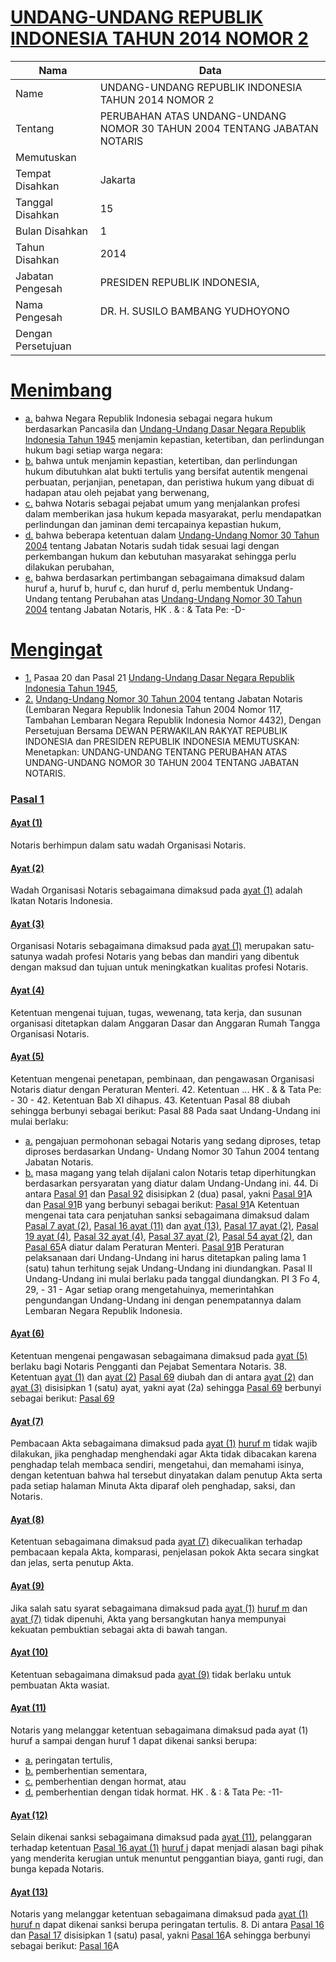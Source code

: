 # [UNDANG-UNDANG REPUBLIK INDONESIA TAHUN 2014 NOMOR 2](http://example.org/legal/peraturan/uu/2014/2)

| Nama | Data |
| ------ | ----- |
|Name|UNDANG-UNDANG REPUBLIK INDONESIA TAHUN 2014 NOMOR 2|
|Tentang| PERUBAHAN ATAS UNDANG-UNDANG NOMOR 30 TAHUN 2004 TENTANG JABATAN NOTARIS|
|Memutuskan||
|Tempat Disahkan|Jakarta|
|Tanggal Disahkan|15|
|Bulan Disahkan|1|
|Tahun Disahkan|2014|
|Jabatan Pengesah|PRESIDEN REPUBLIK INDONESIA,|
|Nama Pengesah|DR. H. SUSILO BAMBANG YUDHOYONO|
|Dengan Persetujuan||
# [Menimbang](http://example.org/legal/peraturan/uu/2014/2/menimbang)

* [a.](http://example.org/legal/peraturan/uu/2014/2/menimbang/huruf/a) bahwa Negara Republik Indonesia sebagai negara hukum berdasarkan Pancasila dan [Undang-Undang Dasar Negara Republik Indonesia Tahun 1945](http://example.org/legal/peraturan/uu) menjamin kepastian, ketertiban, dan perlindungan hukum bagi setiap warga negara:
* [b.](http://example.org/legal/peraturan/uu/2014/2/menimbang/huruf/b) bahwa untuk menjamin kepastian, ketertiban, dan perlindungan hukum dibutuhkan alat bukti tertulis yang bersifat autentik mengenai perbuatan, perjanjian, penetapan, dan peristiwa hukum yang dibuat di hadapan atau oleh pejabat yang berwenang,
* [c.](http://example.org/legal/peraturan/uu/2014/2/menimbang/huruf/c) bahwa Notaris sebagai pejabat umum yang menjalankan profesi dalam memberikan jasa hukum kepada masyarakat, perlu mendapatkan perlindungan dan jaminan demi tercapainya kepastian hukum,
* [d.](http://example.org/legal/peraturan/uu/2014/2/menimbang/huruf/d) bahwa beberapa ketentuan dalam [Undang-Undang Nomor 30 Tahun 2004](http://example.org/legal/peraturan/uu/2004/30) tentang Jabatan Notaris sudah tidak sesuai lagi dengan perkembangan hukum dan kebutuhan masyarakat sehingga perlu dilakukan perubahan,
* [e.](http://example.org/legal/peraturan/uu/2014/2/menimbang/huruf/e) bahwa berdasarkan pertimbangan sebagaimana dimaksud dalam huruf a, huruf b, huruf c, dan huruf d, perlu membentuk Undang-Undang tentang Perubahan atas [Undang-Undang Nomor 30 Tahun 2004](http://example.org/legal/peraturan/uu/2004/30) tentang Jabatan Notaris, HK . & : & Tata Pe: -D-
# [Mengingat](http://example.org/legal/peraturan/uu/2014/2/mengingat)

* [1.](http://example.org/legal/peraturan/uu/2014/2/mengingat/huruf/0001) Pasaa 20 dan Pasal 21 [Undang-Undang Dasar Negara Republik Indonesia Tahun 1945](http://example.org/legal/peraturan/uu),
* [2.](http://example.org/legal/peraturan/uu/2014/2/mengingat/huruf/0002) [Undang-Undang Nomor 30 Tahun 2004](http://example.org/legal/peraturan/uu/2004/30) tentang Jabatan Notaris (Lembaran Negara Republik Indonesia Tahun 2004 Nomor 117, Tambahan Lembaran Negara Republik Indonesia Nomor 4432), Dengan Persetujuan Bersama DEWAN PERWAKILAN RAKYAT REPUBLIK INDONESIA dan PRESIDEN REPUBLIK INDONESIA MEMUTUSKAN: Menetapkan: UNDANG-UNDANG TENTANG PERUBAHAN ATAS UNDANG-UNDANG NOMOR 30 TAHUN 2004 TENTANG JABATAN NOTARIS.

### [Pasal 1](http://example.org/legal/peraturan/uu/2014/2/pasal/0001)

#### [Ayat (1)](http://example.org/legal/peraturan/uu/2014/2/pasal/0001/versi/20140115/ayat/0001)
Notaris berhimpun dalam satu wadah Organisasi Notaris.

#### [Ayat (2)](http://example.org/legal/peraturan/uu/2014/2/pasal/0001/versi/20140115/ayat/0002)
Wadah Organisasi Notaris sebagaimana dimaksud pada [ayat (1)](http://example.org/legal/peraturan/uu/2014/2/pasal/0001/versi/20140115/ayat/0001) adalah Ikatan Notaris Indonesia.

#### [Ayat (3)](http://example.org/legal/peraturan/uu/2014/2/pasal/0001/versi/20140115/ayat/0003)
Organisasi Notaris sebagaimana dimaksud pada [ayat (1)](http://example.org/legal/peraturan/uu/2014/2/pasal/0001/versi/20140115/ayat/0001) merupakan satu-satunya wadah profesi Notaris yang bebas dan mandiri yang dibentuk dengan maksud dan tujuan untuk meningkatkan kualitas profesi Notaris.

#### [Ayat (4)](http://example.org/legal/peraturan/uu/2014/2/pasal/0001/versi/20140115/ayat/0004)
Ketentuan mengenai tujuan, tugas, wewenang, tata kerja, dan susunan organisasi ditetapkan dalam Anggaran Dasar dan Anggaran Rumah Tangga Organisasi Notaris.

#### [Ayat (5)](http://example.org/legal/peraturan/uu/2014/2/pasal/0001/versi/20140115/ayat/0005)
Ketentuan mengenai penetapan, pembinaan, dan pengawasan Organisasi Notaris diatur dengan Peraturan Menteri. 42. Ketentuan ... HK . & & Tata Pe: - 30 - 42. Ketentuan Bab XI dihapus. 43. Ketentuan Pasal 88 diubah sehingga berbunyi sebagai berikut: Pasal 88 Pada saat Undang-Undang ini mulai berlaku:
* [a.](http://example.org/legal/peraturan/uu/2014/2/pasal/0001/versi/20140115/ayat/0005/huruf/a) pengajuan permohonan sebagai Notaris yang sedang diproses, tetap diproses berdasarkan Undang- Undang Nomor 30 Tahun 2004 tentang Jabatan Notaris.
* [b.](http://example.org/legal/peraturan/uu/2014/2/pasal/0001/versi/20140115/ayat/0005/huruf/b) masa magang yang telah dijalani calon Notaris tetap diperhitungkan berdasarkan persyaratan yang diatur dalam Undang-Undang ini. 44. Di antara [Pasal 91](http://example.org/legal/peraturan/uu/2014/2/pasal/0091) dan [Pasal 92](http://example.org/legal/peraturan/uu/2014/2/pasal/0092) disisipkan 2 (dua) pasal, yakni [Pasal 91](http://example.org/legal/peraturan/uu/2014/2/pasal/0091)A dan [Pasal 91](http://example.org/legal/peraturan/uu/2014/2/pasal/0091)B yang berbunyi sebagai berikut: [Pasal 91](http://example.org/legal/peraturan/uu/2014/2/pasal/0091)A Ketentuan mengenai tata cara penjatuhan sanksi sebagaimana dimaksud dalam [Pasal 7 ayat (2)](http://example.org/legal/peraturan/uu/2014/2/pasal/0001/versi/20140115/ayat/0002), [Pasal 16 ayat (11)](http://example.org/legal/peraturan/uu/2014/2/pasal/0001/versi/20140115/ayat/0011) dan [ayat (13)](http://example.org/legal/peraturan/uu/2014/2/pasal/0001/versi/20140115/ayat/0013), [Pasal 17 ayat (2)](http://example.org/legal/peraturan/uu/2014/2/pasal/0001/versi/20140115/ayat/0002), [Pasal 19 ayat (4)](http://example.org/legal/peraturan/uu/2014/2/pasal/0001/versi/20140115/ayat/0004), [Pasal 32 ayat (4)](http://example.org/legal/peraturan/uu/2014/2/pasal/0001/versi/20140115/ayat/0004), [Pasal 37 ayat (2)](http://example.org/legal/peraturan/uu/2014/2/pasal/0001/versi/20140115/ayat/0002), [Pasal 54 ayat (2)](http://example.org/legal/peraturan/uu/2014/2/pasal/0001/versi/20140115/ayat/0002), dan [Pasal 65](http://example.org/legal/peraturan/uu/2014/2/pasal/0065)A diatur dalam Peraturan Menteri. [Pasal 91](http://example.org/legal/peraturan/uu/2014/2/pasal/0091)B Peraturan pelaksanaan dari Undang-Undang ini harus ditetapkan paling lama 1 (satu) tahun terhitung sejak Undang-Undang ini diundangkan. Pasal II Undang-Undang ini mulai berlaku pada tanggal diundangkan. PI 3 Fo 4, 29, - 31 - Agar setiap orang mengetahuinya, memerintahkan pengundangan Undang-Undang ini dengan penempatannya dalam Lembaran Negara Republik Indonesia.

#### [Ayat (6)](http://example.org/legal/peraturan/uu/2014/2/pasal/0001/versi/20140115/ayat/0006)
Ketentuan mengenai pengawasan sebagaimana dimaksud pada [ayat (5)](http://example.org/legal/peraturan/uu/2014/2/pasal/0001/versi/20140115/ayat/0005) berlaku bagi Notaris Pengganti dan Pejabat Sementara Notaris. 38. Ketentuan [ayat (1)](http://example.org/legal/peraturan/uu/2014/2/pasal/0001/versi/20140115/ayat/0001) dan [ayat (2)](http://example.org/legal/peraturan/uu/2014/2/pasal/0001/versi/20140115/ayat/0002) [Pasal 69](http://example.org/legal/peraturan/uu/2014/2/pasal/0069) diubah dan di antara [ayat (2)](http://example.org/legal/peraturan/uu/2014/2/pasal/0001/versi/20140115/ayat/0002) dan [ayat (3)](http://example.org/legal/peraturan/uu/2014/2/pasal/0001/versi/20140115/ayat/0003) disisipkan 1 (satu) ayat, yakni ayat (2a) sehingga [Pasal 69](http://example.org/legal/peraturan/uu/2014/2/pasal/0069) berbunyi sebagai berikut: [Pasal 69](http://example.org/legal/peraturan/uu/2014/2/pasal/0069)

#### [Ayat (7)](http://example.org/legal/peraturan/uu/2014/2/pasal/0001/versi/20140115/ayat/0007)
Pembacaan Akta sebagaimana dimaksud pada [ayat (1)](http://example.org/legal/peraturan/uu/2014/2/pasal/0001/versi/20140115/ayat/0001) [huruf m](http://example.org/legal/peraturan/uu/2014/2/pasal/0001/versi/20140115/huruf/m) tidak wajib dilakukan, jika penghadap menghendaki agar Akta tidak dibacakan karena penghadap telah membaca sendiri, mengetahui, dan memahami isinya, dengan ketentuan bahwa hal tersebut dinyatakan dalam penutup Akta serta pada setiap halaman Minuta Akta diparaf oleh penghadap, saksi, dan Notaris.

#### [Ayat (8)](http://example.org/legal/peraturan/uu/2014/2/pasal/0001/versi/20140115/ayat/0008)
Ketentuan sebagaimana dimaksud pada [ayat (7)](http://example.org/legal/peraturan/uu/2014/2/pasal/0001/versi/20140115/ayat/0007) dikecualikan terhadap pembacaan kepala Akta, komparasi, penjelasan pokok Akta secara singkat dan jelas, serta penutup Akta.

#### [Ayat (9)](http://example.org/legal/peraturan/uu/2014/2/pasal/0001/versi/20140115/ayat/0009)
Jika salah satu syarat sebagaimana dimaksud pada [ayat (1)](http://example.org/legal/peraturan/uu/2014/2/pasal/0001/versi/20140115/ayat/0001) [huruf m](http://example.org/legal/peraturan/uu/2014/2/pasal/0001/versi/20140115/huruf/m) dan [ayat (7)](http://example.org/legal/peraturan/uu/2014/2/pasal/0001/versi/20140115/ayat/0007) tidak dipenuhi, Akta yang bersangkutan hanya mempunyai kekuatan pembuktian sebagai akta di bawah tangan.

#### [Ayat (10)](http://example.org/legal/peraturan/uu/2014/2/pasal/0001/versi/20140115/ayat/0010)
Ketentuan sebagaimana dimaksud pada [ayat (9)](http://example.org/legal/peraturan/uu/2014/2/pasal/0001/versi/20140115/ayat/0009) tidak berlaku untuk pembuatan Akta wasiat.

#### [Ayat (11)](http://example.org/legal/peraturan/uu/2014/2/pasal/0001/versi/20140115/ayat/0011)
Notaris yang melanggar ketentuan sebagaimana dimaksud pada ayat (1) huruf a sampai dengan huruf 1 dapat dikenai sanksi berupa:
* [a.](http://example.org/legal/peraturan/uu/2014/2/pasal/0001/versi/20140115/ayat/0011/huruf/a) peringatan tertulis,
* [b.](http://example.org/legal/peraturan/uu/2014/2/pasal/0001/versi/20140115/ayat/0011/huruf/b) pemberhentian sementara,
* [c.](http://example.org/legal/peraturan/uu/2014/2/pasal/0001/versi/20140115/ayat/0011/huruf/c) pemberhentian dengan hormat, atau
* [d.](http://example.org/legal/peraturan/uu/2014/2/pasal/0001/versi/20140115/ayat/0011/huruf/d) pemberhentian dengan tidak hormat. HK . & : & Tata Pe: -11-

#### [Ayat (12)](http://example.org/legal/peraturan/uu/2014/2/pasal/0001/versi/20140115/ayat/0012)
Selain dikenai sanksi sebagaimana dimaksud pada [ayat (11)](http://example.org/legal/peraturan/uu/2014/2/pasal/0001/versi/20140115/ayat/0011), pelanggaran terhadap ketentuan [Pasal 16 ayat (1)](http://example.org/legal/peraturan/uu/2014/2/pasal/0001/versi/20140115/ayat/0001) [huruf j](http://example.org/legal/peraturan/uu/2014/2/pasal/0001/versi/20140115/huruf/j) dapat menjadi alasan bagi pihak yang menderita kerugian untuk menuntut penggantian biaya, ganti rugi, dan bunga kepada Notaris.

#### [Ayat (13)](http://example.org/legal/peraturan/uu/2014/2/pasal/0001/versi/20140115/ayat/0013)
Notaris yang melanggar ketentuan sebagaimana dimaksud pada [ayat (1)](http://example.org/legal/peraturan/uu/2014/2/pasal/0001/versi/20140115/ayat/0001) [huruf n](http://example.org/legal/peraturan/uu/2014/2/pasal/0001/versi/20140115/huruf/n) dapat dikenai sanksi berupa peringatan tertulis. 8. Di antara [Pasal 16](http://example.org/legal/peraturan/uu/2014/2/pasal/0016) dan [Pasal 17](http://example.org/legal/peraturan/uu/2014/2/pasal/0017) disisipkan 1 (satu) pasal, yakni [Pasal 16](http://example.org/legal/peraturan/uu/2014/2/pasal/0016)A sehingga berbunyi sebagai berikut: [Pasal 16](http://example.org/legal/peraturan/uu/2014/2/pasal/0016)A

